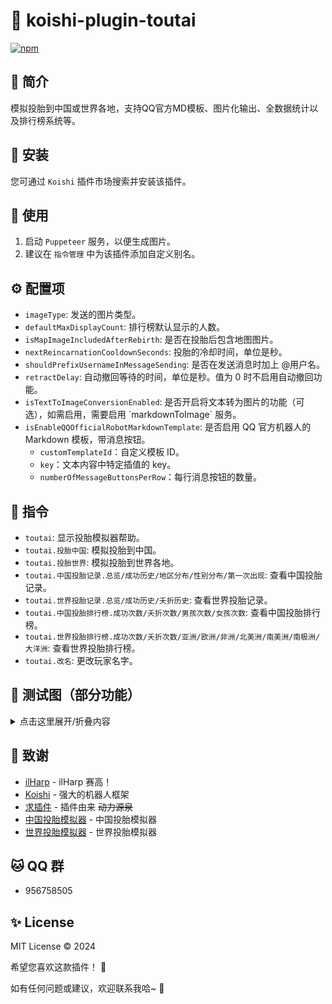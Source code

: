 # 🚀 koishi-plugin-toutai

[![npm](https://img.shields.io/npm/v/koishi-plugin-toutai?style=flat-square)](https://www.npmjs.com/package/koishi-plugin-toutai)

## 🎐 简介

模拟投胎到中国或世界各地，支持QQ官方MD模板、图片化输出、全数据统计以及排行榜系统等。

## 🎉 安装

您可通过 `Koishi` 插件市场搜索并安装该插件。

## 🌈 使用

1. 启动 `Puppeteer` 服务，以便生成图片。
2. 建议在 `指令管理` 中为该插件添加自定义别名。

## ⚙️ 配置项

- `imageType`: 发送的图片类型。
- `defaultMaxDisplayCount`: 排行榜默认显示的人数。
- `isMapImageIncludedAfterRebirth`: 是否在投胎后包含地图图片。
- `nextReincarnationCooldownSeconds`: 投胎的冷却时间，单位是秒。
- `shouldPrefixUsernameInMessageSending`: 是否在发送消息时加上 @用户名。
- `retractDelay`: 自动撤回等待的时间，单位是秒。值为 0 时不启用自动撤回功能。
- `isTextToImageConversionEnabled`: 是否开启将文本转为图片的功能（可选），如需启用，需要启用 \`markdownToImage\` 服务。
- `isEnableQQOfficialRobotMarkdownTemplate`: 是否启用 QQ 官方机器人的 Markdown 模板，带消息按钮。
  - `customTemplateId`：自定义模板 ID。
  - `key`：文本内容中特定插值的 key。
  - `numberOfMessageButtonsPerRow`：每行消息按钮的数量。

## 🌼 指令

- `toutai`: 显示投胎模拟器帮助。
- `toutai.投胎中国`: 模拟投胎到中国。
- `toutai.投胎世界`: 模拟投胎到世界各地。
- `toutai.中国投胎记录.总览/成功历史/地区分布/性别分布/第一次出现`: 查看中国投胎记录。
- `toutai.世界投胎记录.总览/成功历史/夭折历史`: 查看世界投胎记录。
- `toutai.中国投胎排行榜.成功次数/夭折次数/男孩次数/女孩次数`: 查看中国投胎排行榜。
- `toutai.世界投胎排行榜.成功次数/夭折次数/亚洲/欧洲/非洲/北美洲/南美洲/南极洲/大洋洲`: 查看世界投胎排行榜。
- `toutai.改名`: 更改玩家名字。

## 🌸 测试图（部分功能）
<details>
<summary>点击这里展开/折叠内容</summary>

### 投胎中国
![db0f4138bfd833c11fdd32f49ad98b32](https://github.com/araea/koishi-plugin-toutai/assets/120614554/d0d00886-cfb6-405c-87e0-b759053d0079)
### 投胎世界
![cfef361e06a5a296f0d8bb5ecc5b6dd4](https://github.com/araea/koishi-plugin-toutai/assets/120614554/f6af7b92-237e-4a14-a80b-3f2e9efe6b76)
### 性别分布
![46ea7c879a8fa3501e8fc9e4cb817fac](https://github.com/araea/koishi-plugin-toutai/assets/120614554/eace5521-f498-4e58-b4ef-01583b1c076b)
### 地区分布
![20bd046909b1e36ed9f0a837f5ed4e43](https://github.com/araea/koishi-plugin-toutai/assets/120614554/cef83aee-c322-473c-a5fd-574668cb9383)
### ...
</details>

## 🍧 致谢

* [ilHarp](https://forum.koishi.xyz/u/ilharp/summary) - ilHarp 赛高！
* [Koishi](https://koishi.chat/) - 强大的机器人框架
* [求插件](https://forum.koishi.xyz/t/topic/7415) - 插件由来 ~~动力源泉~~
* [中国投胎模拟器](https://toutai.cc/) - 中国投胎模拟器
* [世界投胎模拟器](https://uahh.site/reborn) - 世界投胎模拟器

## 🐱 QQ 群

- 956758505

## ✨ License

MIT License © 2024

希望您喜欢这款插件！ 💫

如有任何问题或建议，欢迎联系我哈~ 🎈
